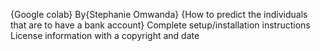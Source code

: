 {Google colab}
By{Stephanie Omwanda}
{How to predict the individuals that are to have a bank account}
Complete setup/installation instructions
License information with a copyright and date

